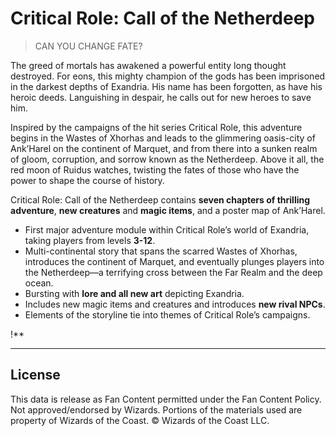 # Critical Role: Call of the Netherdeep

> CAN YOU CHANGE FATE?

The greed of mortals has awakened a powerful entity long thought destroyed. For eons, this mighty champion of the gods has been imprisoned in the darkest depths of Exandria. His name has been forgotten, as have his heroic deeds. Languishing in despair, he calls out for new heroes to save him.

Inspired by the campaigns of the hit series Critical Role, this adventure begins in the Wastes of Xhorhas and leads to the glimmering oasis-city of Ank’Harel on the continent of Marquet, and from there into a sunken realm of gloom, corruption, and sorrow known as the Netherdeep. Above it all, the red moon of Ruidus watches, twisting the fates of those who have the power to shape the course of history.

Critical Role: Call of the Netherdeep contains **seven chapters of thrilling adventure**, **new creatures** and **magic items**, and a poster map of Ank’Harel.

- First major adventure module within Critical Role’s world of Exandria, taking players from levels **3-12**.
- Multi-continental story that spans the scarred Wastes of Xhorhas, introduces the continent of Marquet, and eventually plunges players into the Netherdeep—a terrifying cross between the Far Realm and the deep ocean.
- Bursting with **lore and all new art** depicting Exandria.
- Includes new magic items and creatures and introduces **new rival NPCs**.
- Elements of the storyline tie into themes of Critical Role’s campaigns.

!**

---

## License

This data is release as Fan Content permitted under the Fan Content Policy. Not approved/endorsed by Wizards. Portions of the materials used are property of Wizards of the Coast. © Wizards of the Coast LLC.
